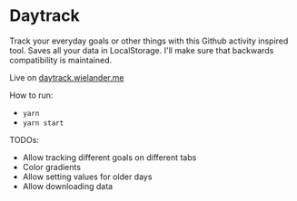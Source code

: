 # Daytrack

Track your everyday goals or other things with this Github activity inspired tool.
Saves all your data in LocalStorage. I'll make sure that backwards compatibility is maintained.

Live on [daytrack.wielander.me](https://daytrack.wielander.me)

How to run:
- `yarn`
- `yarn start`

TODOs:
- Allow tracking different goals on different tabs
- Color gradients
- Allow setting values for older days
- Allow downloading data
